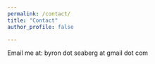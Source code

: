 ```yaml
---
permalink: /contact/
title: "Contact"
author_profile: false

---
```


Email me at: byron dot seaberg at gmail dot com

